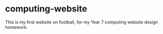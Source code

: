 # computing-website
This is my first website on football, for my Year 7 computing website design homework.
